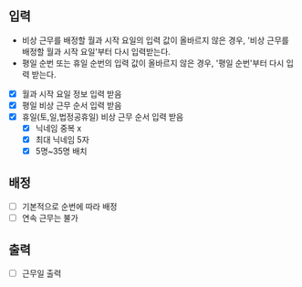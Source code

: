 ## 입력
- 비상 근무를 배정할 월과 시작 요일의 입력 값이 올바르지 않은 경우, '비상 근무를 배정할 월과 시작 요일'부터 다시 입력받는다.
- 평일 순번 또는 휴일 순번의 입력 값이 올바르지 않은 경우, '평일 순번'부터 다시 입력 받는다.
- [x] 월과 시작 요일 정보 입력 받음
- [x] 평일 비상 근무 순서 입력 받음
- [x] 휴일(토,일,법정공휴일) 비상 근무 순서 입력 받음
  - [x] 닉네임 중복 x
  - [x] 최대 닉네임 5자
  - [x] 5명~35명 배치

## 배정
- [ ] 기본적으로 순번에 따라 배정
- [ ] 연속 근무는 불가

## 출력
- [ ] 근무일 출력